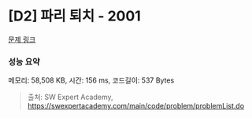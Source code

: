 # [D2] 파리 퇴치 - 2001 

[문제 링크](https://swexpertacademy.com/main/code/problem/problemDetail.do?contestProbId=AV5PzOCKAigDFAUq) 

### 성능 요약

메모리: 58,508 KB, 시간: 156 ms, 코드길이: 537 Bytes



> 출처: SW Expert Academy, https://swexpertacademy.com/main/code/problem/problemList.do